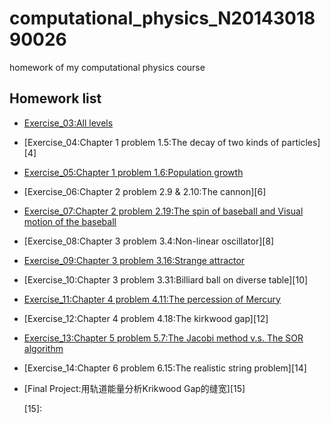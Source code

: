 # computational_physics_N2014301890026
homework of my computational physics course

## Homework list

* [Exercise_03:All levels][3]
* [Exercise_04:Chapter 1 problem 1.5:The decay of two kinds of particles][4]
* [Exercise_05:Chapter 1 problem 1.6:Population growth][5]
* [Exercise_06:Chapter 2 problem 2.9 & 2.10:The cannon][6]
* [Exercise_07:Chapter 2 problem 2.19:The spin of baseball and Visual motion of the baseball][7]
* [Exercise_08:Chapter 3 problem 3.4:Non-linear oscillator][8]
* [Exercise_09:Chapter 3 problem 3.16:Strange attractor][9]
* [Exercise_10:Chapter 3 problem 3.31:Billiard ball on diverse table][10]
* [Exercise_11:Chapter 4 problem 4.11:The percession of Mercury][11]
* [Exercise_12:Chapter 4 problem 4.18:The kirkwood gap][12]
* [Exercise_13:Chapter 5 problem 5.7:The Jacobi method v.s. The SOR algorithm][13]
* [Exercise_14:Chapter 6 problem 6.15:The realistic string problem][14]
* [Final Project:用轨道能量分析Krikwood Gap的缝宽][15]

    [3]:
    [4]:
    [5]:
    [6]:
    [7]:
    [8]:
    [9]:
    [10]:
    [11]:
    [12]:
    [13]:
    [14]:
    [15]:
